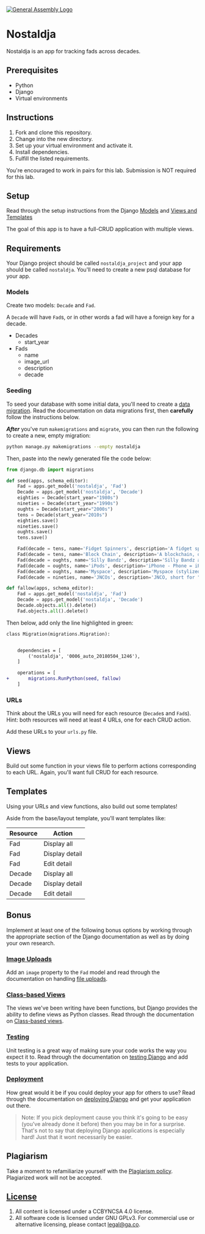 [![General Assembly Logo](https://camo.githubusercontent.com/1a91b05b8f4d44b5bbfb83abac2b0996d8e26c92/687474703a2f2f692e696d6775722e636f6d2f6b6538555354712e706e67)](https://generalassemb.ly/education/web-development-immersive)

# Nostaldja

Nostaldja is an app for tracking fads across decades.

## Prerequisites

- Python
- Django
- Virtual environments

## Instructions

1. Fork and clone this repository.
1. Change into the new directory.
1. Set up your virtual environment and activate it.
1. Install dependencies.
1. Fulfill the listed requirements.

You're encouraged to work in pairs for this lab. Submission is NOT required for this lab.

## Setup

Read through the setup instructions from the Django
[Models](https://git.generalassemb.ly/dc-wdi-python-django/django-models) and
[Views and Templates](https://git.generalassemb.ly/dc-wdi-python-django/django-views-and-templates)

The goal of this app is to have a full-CRUD application with multiple views.

## Requirements

Your Django project should be called `nostaldja_project` and your app should be
called `nostaldja`. You'll need to create a new psql database for your app.

### Models

Create two models: `Decade` and `Fad`.

A `Decade` will have `Fad`s, or in other words a fad will have a foreign key for
a decade.

- Decades
  - start_year
- Fads
  - name
  - image_url
  - description
  - decade

### Seeding

To seed your database with some initial data, you'll need to create a
[data migration](https://docs.djangoproject.com/en/2.1/topics/migrations/#data-migrations).
Read the documentation on data migrations first, then **carefully** follow the
instructions below.

**_After_** you've run `makemigrations` and `migrate`, you can then run the
following to create a new, empty migration:

```sh
python manage.py makemigrations --empty nostaldja
```

Then, paste into the newly generated file the code below:

```py
from django.db import migrations

def seed(apps, schema_editor):
    Fad = apps.get_model('nostaldja', 'Fad')
    Decade = apps.get_model('nostaldja', 'Decade')
    eighties = Decade(start_year="1980s")
    nineties = Decade(start_year="1990s")
    oughts = Decade(start_year="2000s")
    tens = Decade(start_year="2010s")
    eighties.save()
    nineties.save()
    oughts.save()
    tens.save()

    Fad(decade = tens, name='Fidget Spinners', description='A fidget spinner is a toy that consists of a ball bearing in the center of a multi-lobed (typically two or three) flat structure made from metal or plastic designed to spin along its axis with little effort. Fidget spinners became popular toys in April 2017, although similar devices had been invented as early as 1993. ', image_url='https://www.dhresource.com/0x0s/f2-albu-g5-M01-79-07-rBVaJFiuqDSAF3I7AAKBk1FyKy0267.jpg/hand-spinner-fidget-spinner-tri-spinner-diy.jpg').save()
    Fad(decade = tens, name='Block Chain', description='A blockchain, originally block chain, is a continuously growing list of records, called blocks, which are linked and secured using cryptography. Each block typically contains a cryptographic hash of the previous block, a timestamp and transaction data. By design, a blockchain is inherently resistant to modification of the data.', image_url='http://sixpl.com/wp-content/uploads/2017/09/Blockchain-and-Cryptocurrency-Content-Writer.jpg').save()
    Fad(decade = oughts, name='Silly Bandz', description='Silly Bandz are rubber bands made of silicone rubber formed into shapes including animals, objects, numbers, and letters. ', image_url='https://upload.wikimedia.org/wikipedia/commons/thumb/6/69/Silly_Bandz_2009.jpg/2560px-Silly_Bandz_2009.jpg').save()
    Fad(decade = oughts, name='iPods', description='iPhone - Phone = iPod', image_url='https://commons.wikimedia.org/wiki/File:Ipod-touch-1st-gen.jpg').save()
    Fad(decade = oughts, name='Myspace', description='Myspace (stylized as MySpace) is a social networking website offering an interactive, user-submitted network of friends, personal profiles, blogs, groups, photos, music, and videos. Myspace was the largest social networking site in the world, from 2004 to 2010.', image_url='https://us.hellomagazine.com/imagenes/travel/2018012645793/tom-myspace-founder-travel-photographer/0-230-700/myspace-tom-now-t.jpg').save()
    Fad(decade = nineties, name='JNCOs', description='JNCO, short for "Judge None Choose One", is a Los Angeles, California based clothing company specializing in boys\' and men\'s jeans.', image_url='https://img.buzzfeed.com/buzzfeed-static/static/2015-06/23/15/enhanced/webdr08/enhanced-22226-1435087265-4.jpg?downsize=715:*&output-format=auto&output-quality=auto').save()

def fallow(apps, schema_editor):
    Fad = apps.get_model('nostaldja', 'Fad')
    Decade = apps.get_model('nostaldja', 'Decade')
    Decade.objects.all().delete()
    Fad.objects.all().delete()
```

Then below, add only the line highlighted in green:

```diff
class Migration(migrations.Migration):


    dependencies = [
        ('nostaldja', '0006_auto_20180504_1246'),
    ]

    operations = [
+       migrations.RunPython(seed, fallow)
    ]

```

### URLs

Think about the URLs you will need for each resource (`Decade`s and `Fad`s).
Hint: both resources will need at least 4 URLs, one for each CRUD action.

Add these URLs to your `urls.py` file.

## Views

Build out some function in your views file to perform actions corresponding to
each URL. Again, you'll want full CRUD for each resource.

## Templates

Using your URLs and view functions, also build out some templates!

Aside from the base/layout template, you'll want templates like:

| Resource | Action         |
| -------- | -------------- |
| Fad      | Display all    |
| Fad      | Display detail |
| Fad      | Edit detail    |
| Decade   | Display all    |
| Decade   | Display detail |
| Decade   | Edit detail    |

## Bonus

Implement at least one of the following bonus options by working through the
appropriate section of the Django documentation as well as by doing your own
research.

### [Image Uploads](https://docs.djangoproject.com/en/2.2/topics/http/file-uploads/)

Add an `image` property to the `Fad` model and read through the documentation on
handling
[file uploads](https://docs.djangoproject.com/en/2.2/topics/http/file-uploads/).

### [Class-based Views](https://docs.djangoproject.com/en/2.2/topics/class-based-views/)

The views we've been writing have been functions, but Django provides the
ability to define views as Python classes. Read through the documentation on
[Class-based views](https://docs.djangoproject.com/en/2.2/topics/class-based-views/).

### [Testing](https://docs.djangoproject.com/en/2.2/topics/testing/)

Unit testing is a great way of making sure your code works the way you expect it
to. Read through the documentation on
[testing Django](https://docs.djangoproject.com/en/2.2/topics/testing/) and add
tests to your application.

### [Deployment](https://docs.djangoproject.com/en/2.2/howto/deployment/wsgi/)

How great would it be if you could deploy your app for others to use? Read
through the documentation on
[deploying Django](https://docs.djangoproject.com/en/2.2/howto/deployment/) and
get your application out there.

> Note: If you pick deployment cause you think it's going to be easy (you've
> already done it before) then you may be in for a surprise. That's not to say
> that deploying Django applications is especially hard! Just that it wont
> necessarily be easier.

## Plagiarism

Take a moment to refamiliarize yourself with the
[Plagiarism policy](https://git.generalassemb.ly/DC-WDI/Administrative/blob/master/plagiarism.md).
Plagiarized work will not be accepted.

## [License](LICENSE)

1.  All content is licensed under a CC­BY­NC­SA 4.0 license.
1.  All software code is licensed under GNU GPLv3. For commercial use or
    alternative licensing, please contact legal@ga.co.
